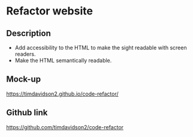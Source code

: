# Refactor website

## Description

- Add accessibility to the HTML to make the sight readable with screen readers.
- Make the HTML semantically readable.

## Mock-up

https://timdavidson2.github.io/code-refactor/

## Github link

https://github.com/timdavidson2/code-refactor

